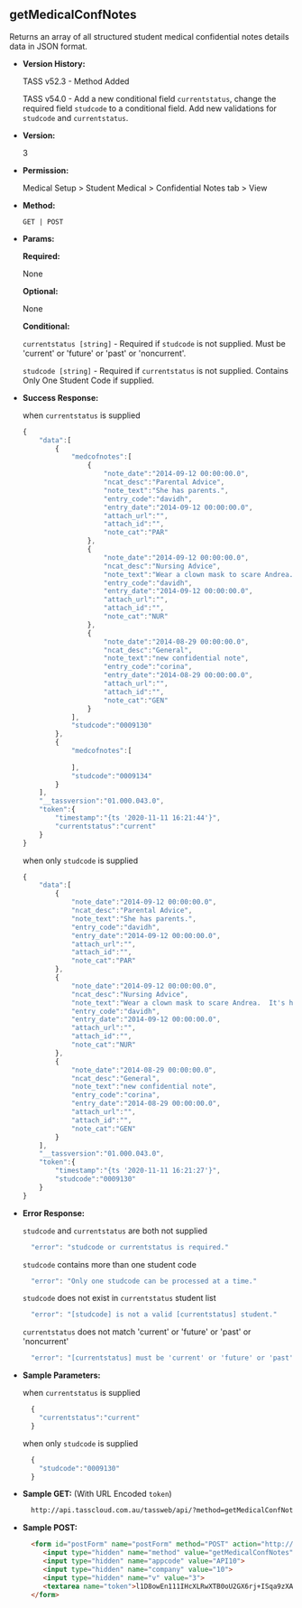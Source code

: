 **getMedicalConfNotes**
----
  Returns an array of all structured student medical confidential notes details data in JSON format.
  
* **Version History:**

  TASS v52.3 - Method Added

  TASS v54.0 - Add a new conditional field `currentstatus`, change the required field `studcode` to a conditional field. Add new validations for `studcode` and `currentstatus`.

* **Version:**

  3

* **Permission:**

  Medical Setup > Student Medical > Confidential Notes tab > View

* **Method:**

  `GET | POST`
  
*  **Params:**

   **Required:**
 
   None

   **Optional:**

   None

   **Conditional:**

    `currentstatus [string]` - Required if `studcode` is not supplied. Must be 'current' or 'future' or 'past' or 'noncurrent'.

    `studcode [string]` - Required if `currentstatus` is not supplied. Contains Only One Student Code if supplied.

* **Success Response:**

    when `currentstatus` is supplied
    ```javascript
    {
        "data":[
            {
                "medcofnotes":[
                    {
                        "note_date":"2014-09-12 00:00:00.0",
                        "ncat_desc":"Parental Advice",
                        "note_text":"She has parents.",
                        "entry_code":"davidh",
                        "entry_date":"2014-09-12 00:00:00.0",
                        "attach_url":"",
                        "attach_id":"",
                        "note_cat":"PAR"
                    },
                    {
                        "note_date":"2014-09-12 00:00:00.0",
                        "ncat_desc":"Nursing Advice",
                        "note_text":"Wear a clown mask to scare Andrea.  It's hilarious.",
                        "entry_code":"davidh",
                        "entry_date":"2014-09-12 00:00:00.0",
                        "attach_url":"",
                        "attach_id":"",
                        "note_cat":"NUR"
                    },
                    {
                        "note_date":"2014-08-29 00:00:00.0",
                        "ncat_desc":"General",
                        "note_text":"new confidential note",
                        "entry_code":"corina",
                        "entry_date":"2014-08-29 00:00:00.0",
                        "attach_url":"",
                        "attach_id":"",
                        "note_cat":"GEN"
                    }
                ],
                "studcode":"0009130"
            },
            {
                "medcofnotes":[
                    
                ],
                "studcode":"0009134"
            }
        ],
        "__tassversion":"01.000.043.0",
        "token":{
            "timestamp":"{ts '2020-11-11 16:21:44'}",
            "currentstatus":"current"
        }
    }
    ```

    when only `studcode` is supplied
    ```javascript
    {
        "data":[
            {
                "note_date":"2014-09-12 00:00:00.0",
                "ncat_desc":"Parental Advice",
                "note_text":"She has parents.",
                "entry_code":"davidh",
                "entry_date":"2014-09-12 00:00:00.0",
                "attach_url":"",
                "attach_id":"",
                "note_cat":"PAR"
            },
            {
                "note_date":"2014-09-12 00:00:00.0",
                "ncat_desc":"Nursing Advice",
                "note_text":"Wear a clown mask to scare Andrea.  It's hilarious.",
                "entry_code":"davidh",
                "entry_date":"2014-09-12 00:00:00.0",
                "attach_url":"",
                "attach_id":"",
                "note_cat":"NUR"
            },
            {
                "note_date":"2014-08-29 00:00:00.0",
                "ncat_desc":"General",
                "note_text":"new confidential note",
                "entry_code":"corina",
                "entry_date":"2014-08-29 00:00:00.0",
                "attach_url":"",
                "attach_id":"",
                "note_cat":"GEN"
            }
        ],
        "__tassversion":"01.000.043.0",
        "token":{
            "timestamp":"{ts '2020-11-11 16:21:27'}",
            "studcode":"0009130"
        }
    }
    ```
 
* **Error Response:**

    `studcode` and `currentstatus` are both not supplied
    ```javascript
      "error": "studcode or currentstatus is required."
    ```

    `studcode` contains more than one student code
    ```javascript
      "error": "Only one studcode can be processed at a time."
    ```

    `studcode` does not exist in `currentstatus` student list
    ```javascript
      "error": "[studcode] is not a valid [currentstatus] student."
    ```

    `currentstatus` does not match 'current' or 'future' or 'past' or 'noncurrent'
    ```javascript
      "error": "[currentstatus] must be 'current' or 'future' or 'past' or 'noncurrent'."
    ```

* **Sample Parameters:**

    when `currentstatus` is supplied
  ```javascript
    {
      "currentstatus":"current"
    }
  ```

    when only `studcode` is supplied
  ```javascript
    {
      "studcode":"0009130"
    }
  ```

* **Sample GET:** (With URL Encoded `token`)

  ```HTML
    http://api.tasscloud.com.au/tassweb/api/?method=getMedicalConfNotes&appcode=API10&company=10&v=3&token=l1D8owEn111IHcXLRwXTB0oU2GX6rj%2BISqa9zXA8We3J3mwgjW5pdUvFK3%2FIZ4mJ4bMyfKTmEoup%2B3tTE9GeLQ%3D%3D
  ```
  
* **Sample POST:**

  ```HTML
    <form id="postForm" name="postForm" method="POST" action="http://api.tasscloud.com.au/tassweb/api/">
       <input type="hidden" name="method" value="getMedicalConfNotes">
       <input type="hidden" name="appcode" value="API10">
       <input type="hidden" name="company" value="10">
       <input type="hidden" name="v" value="3">
       <textarea name="token">l1D8owEn111IHcXLRwXTB0oU2GX6rj+ISqa9zXA8We3J3mwgjW5pdUvFK3/IZ4mJ4bMyfKTmEoup+3tTE9GeLQ==</textarea>
    </form>
  ```